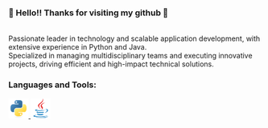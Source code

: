 <h3 align="left">👋 Hello!! Thanks for visiting my github 💙</h3>

<br>Passionate leader in technology and scalable application development, with extensive experience in Python and Java.<br> Specialized in managing multidisciplinary teams and executing innovative projects, driving efficient and high-impact technical solutions.<br>

<h3 align="left">Languages and Tools:</h3>
 <a href="https://www.python.org" target="_blank"><p align="left"> <img src="https://raw.githubusercontent.com/devicons/devicon/master/icons/python/python-original.svg" alt="python" width="40" height="40"/>  </a> <a href="https://www.java.com" target="_blank"> <img src="https://raw.githubusercontent.com/devicons/devicon/master/icons/java/java-original.svg" alt="java" width="40" height="40"/> 


